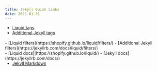 ```yaml
---
title: Jekyll Quick Links
date: 2021-01-31
---
```


- [Liquid tags](https://shopify.github.io/liquid/tags/)
- [Additional Jekyll tags](https://jekyllrb.com/docs/liquid/tags/)

<br>
- [Liquid filters](https://shopify.github.io/liquid/filters/)
- [Additional Jekyll filters](https://jekyllrb.com/docs/liquid/filters/)

<br>
- [Liquid docs](https://shopify.github.io/liquid/)
- [Jekyll docs](https://jekyllrb.com/docs/)

- [Jekyll Markdown](https://www.markdownguide.org/tools/jekyll/)

<style>
	main p {margin: 0; font-size: 0.75rem;}
	ul {margin: 0;}
</style>
